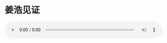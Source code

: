 # 姜浩见证

<audio style="width: 100%;" preload="false" controls controlslist="nodownload"><source src="http://file.simai.life/audio/mp3/old/12271.mp3" type="audio/mpeg">Your browser does not support the audio element.</audio>


